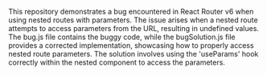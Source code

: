 This repository demonstrates a bug encountered in React Router v6 when using nested routes with parameters. The issue arises when a nested route attempts to access parameters from the URL, resulting in undefined values. The bug.js file contains the buggy code, while the bugSolution.js file provides a corrected implementation, showcasing how to properly access nested route parameters. The solution involves using the 'useParams' hook correctly within the nested component to access the parameters. 